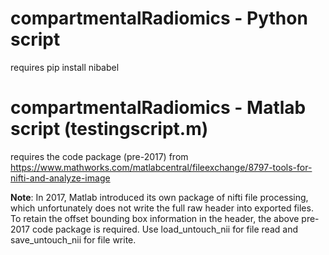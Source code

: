 # compartmentalRadiomics - Python script

requires pip install nibabel


# compartmentalRadiomics - Matlab script (testingscript.m)

requires the code package (pre-2017) from https://www.mathworks.com/matlabcentral/fileexchange/8797-tools-for-nifti-and-analyze-image

**Note**: In 2017, Matlab introduced its own package of nifti file processing, which unfortunately does not write the full raw header into exported files. To retain the offset bounding box information in the header, the above pre-2017 code package is required. Use load_untouch_nii for file read and save_untouch_nii for file write. 

